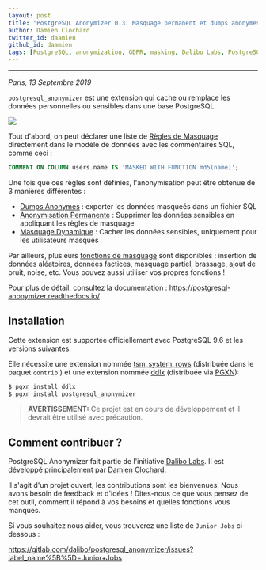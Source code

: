 ```yaml
---
layout: post
title: "PostgreSQL Anonymizer 0.3: Masquage permanent et dumps anonymes"
author: Damien Clochard
twitter_id: daamien
github_id: daamien
tags: [PostgreSQL, anonymization, GDPR, masking, Dalibo Labs, PostgreSQL Anonymizer]
---
```


---

*Paris, 13 Septembre 2019*

`postgresql_anonymizer` est une extension qui cache ou remplace les données 
personnelles ou sensibles dans une base PostgreSQL.

<!--MORE-->

![](https://raw.githubusercontent.com/dalibo/blog/gh-pages/img/PostgreSQL-Anonymizer_H_couleur.png)

Tout d'abord, on peut déclarer une liste de [Règles de Masquage] directement 
dans le modèle de données avec les commentaires SQL, comme ceci :

```sql
COMMENT ON COLUMN users.name IS 'MASKED WITH FUNCTION md5(name)';
```

Une fois que ces règles sont définies, l'anonymisation peut être obtenue de 
3 manières différentes :

* [Dumps Anonymes] : exporter les données masqueés dans un fichier SQL
* [Anonymisation Permanente] : Supprimer les données sensibles en appliquant les règles de masquage
* [Masquage Dynamique] : Cacher les données sensibles, uniquement pour les utilisateurs masqués 

Par ailleurs, plusieurs [fonctions de masquage] sont disponibles : 
insertion de données aléatoires, données factices, masquage partiel, 
brassage, ajout de bruit, noise, etc. Vous pouvez aussi utiliser vos propres 
fonctions !

Pour plus de détail, consultez la documentation :
https://postgresql-anonymizer.readthedocs.io/

[Règles de Masquage]: https://postgresql-anonymizer.readthedocs.io/en/latest/declare_masking_rules/
[fonctions de masquage]: https://postgresql-anonymizer.readthedocs.io/en/latest/masking_functions/
[Dumps Anonymes]: https://postgresql-anonymizer.readthedocs.io/en/latest/anonymous_dumps/
[Anonymisation Permanente]: https://postgresql-anonymizer.readthedocs.io/en/latest/in_place_anonymization/
[Masquage Dynamique]: https://postgresql-anonymizer.readthedocs.io/en/latest/dynamic_masking/


Installation
--------------------------------------------------------------------------------

Cette extension est supportée officiellement avec PostgreSQL 9.6 et les versions suivantes.

Elle nécessite une extension nommée [tsm_system_rows] (distribuée dans le
paquet `contrib` ) et une extension nommée [ddlx] (distribuée via [PGXN]):

```bash
$ pgxn install ddlx
$ pgxn install postgresql_anonymizer
```

> **AVERTISSEMENT:** Ce projet est en cours de développement et il devrait 
> être utilisé avec précaution.

[tsm_system_rows]: https://www.postgresql.org/docs/current/tsm-system-rows.html
[ddlx]: https://github.com/lacanoid/pgddl
[PGXN]: https://pgxn.org/


Comment contribuer ?
--------------------------------------------------------------------------------

PostgreSQL Anonymizer fait partie de l'initiative [Dalibo Labs]. Il est 
développé principalement par [Damien Clochard].

Il s'agit d'un projet ouvert, les contributions sont les bienvenues. Nous avons 
besoin de feedback et d'idées ! Dites-nous ce que vous pensez de cet outil, 
comment il répond à vos besoins et quelles fonctions vous manques.

Si vous souhaitez nous aider, vous trouverez une liste de `Junior Jobs` 
ci-dessous :

https://gitlab.com/dalibo/postgresql_anonymizer/issues?label_name%5B%5D=Junior+Jobs


[Dalibo Labs]: https://labs.dalibo.com
[Damien Clochard]: https://www.dalibo.com/en/equipe#daamien
